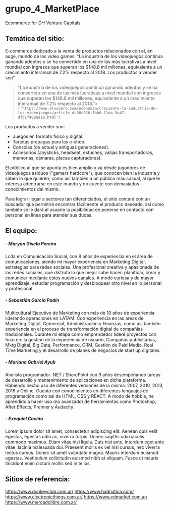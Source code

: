 # grupo_4_MarketPlace
Ecommerce for DH Venture Capitals 

## Temática del sitio:
E-commerce dedicado a la venta de productos relacionados con el, en auge, mundo de los video games. 
"La industria de los videojuegos continúa ganando adeptos y se ha convertido en una de las más lucrativas a nivel mundial con ingresos que superan los $148.8 mil millones, equivalente a un crecimiento interanual de 7.2% respecto al 2018.
Los productos a vender son"

> "La industria de los videojuegos continúa ganando adeptos y se ha convertido en una de las más lucrativas a nivel mundial con ingresos que superan los $148.8 mil millones, equivalente a un crecimiento interanual de 7.2% respecto al 2018.">
> `('https://www.elvocero.com/economia/creciente-la-industria-de-los-videojuegos/article_dc66c526-fbb6-11ea-9a47-dfb1f402ea18.html')`

Los productos a vender son:
- Juegos en formato físico y digital.
- Tarjetas prepagas para las e-shop.
- Consolas (de actual y antiguas generaciones).
- Accesorios (Joysticks, headseat, estuches, valijas transportadoras, memorias, cámaras, placas capturadoras).

El público al que se apunta es bien amplio y va desde jugadores de videojuegos asiduos ("gamers hardcore"), que conocen bien la industria y saben lo que quieren; como así también a un público más casual, al que le interesa adentrarse en este mundo y no cuente con demasiados conocimientos del mismo.

Para lograr llegar a sectores tan diferenciados, el sitio contará con un buscador que permitirá encontrar fácilmente el producto deseado, así como también se le dará al usuario la posibilidad de ponerse en contacto con personal en línea para atender sus dudas.

## El equipo:
##### - Maryan Gisela Pereira
Lcda en Comunicación Social, con 8 años de experiencia en el área de comunicaciones, siendo mi mayor experiencia en Marketing Digital, estrategias para redes sociales. Una profesional creativa y apasionada de las redes sociales, que disfruta lo que mejor sabe hacer: planificar, crear y comunicar mediante estos nuevos canales. A modo curiosa y de mayor aprendizaje, estudiar programación y desbloquear otro nivel en lo personal y profesional.
##### - Sebastián García Padín
Multicultural Ejecutivo de Marketing con más de 10 años de experiencia liderando operaciones en LATAM. Con experiencia en las áreas de Marketing Digital, Comercial, Administración y Finanzas, como así también experiencia en el proceso de transformación digital de compañías tradicionales.
Durante mi etapa como emprendedor lideré proyectos con foco en: la gestión de la experiencia de usuario, Campañas publicitarias, Mktg Digital, Big Data, Performance, CRM, Gestión de Paid Media, Real Time Marketing y el desarrollo de planes de negocios de start up digitales.
##### - Mariano Gabriel Ayub
Analista programador .NET / SharePoint con 9 años desempeñando tareas de desarrollo y mantenimiento de aplicaciones en dicha plataforma. Habiendo hecho uso de diferentes versiones de la misma: 2007, 2010, 2013, 2016 y Online. Cuento con conocimientos en diferentes lenguajes de programación como así de HTML, CSS y REACT.
A modo de hobbie, he aprendido a hacer uso (no avanzado) de herramientas como Photoshop, After Effects, Premier y Audacity.
##### - Exequiel Cocino
Lorem ipsum dolor sit amet, consectetur adipiscing elit. Aenean quis velit egestas, egestas odio ac, viverra turpis. Donec sagittis odio iaculis commodo maximus. Etiam vitae nisi ligula. Duis nisi ante, interdum eget ante vitae, lacinia malesuada dui. Praesent mollis ex vel nisl cursus, nec viverra lectus cursus. Donec sit amet vulputate magna. Mauris interdum euismod egestas. Vestibulum sollicitudin euismod nibh at aliquam. Fusce ut mauris tincidunt enim dictum mollis sed in tellus.

## Sitios de referencia:
https://www.donkeyclub.com.ar/
https://www.hadriatica.com/
https://www.electronicthings.com.ar/
https://www.cdmarket.com.ar/
https://www.mercadolibre.com.ar/

